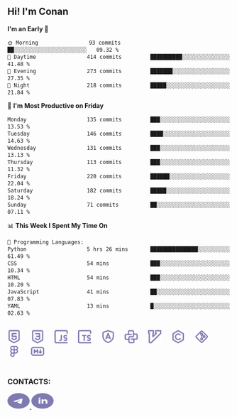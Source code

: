 ## Hi! I'm Conan

<!--START_SECTION:waka-->
**I'm an Early 🐤** 

```text
🌞 Morning                93 commits          ██░░░░░░░░░░░░░░░░░░░░░░░   09.32 % 
🌆 Daytime                414 commits         ██████████░░░░░░░░░░░░░░░   41.48 % 
🌃 Evening                273 commits         ███████░░░░░░░░░░░░░░░░░░   27.35 % 
🌙 Night                  218 commits         █████░░░░░░░░░░░░░░░░░░░░   21.84 % 
```
📅 **I'm Most Productive on Friday** 

```text
Monday                   135 commits         ███░░░░░░░░░░░░░░░░░░░░░░   13.53 % 
Tuesday                  146 commits         ████░░░░░░░░░░░░░░░░░░░░░   14.63 % 
Wednesday                131 commits         ███░░░░░░░░░░░░░░░░░░░░░░   13.13 % 
Thursday                 113 commits         ███░░░░░░░░░░░░░░░░░░░░░░   11.32 % 
Friday                   220 commits         ██████░░░░░░░░░░░░░░░░░░░   22.04 % 
Saturday                 182 commits         █████░░░░░░░░░░░░░░░░░░░░   18.24 % 
Sunday                   71 commits          ██░░░░░░░░░░░░░░░░░░░░░░░   07.11 % 
```


📊 **This Week I Spent My Time On** 

```text
💬 Programming Languages: 
Python                   5 hrs 26 mins       ███████████████░░░░░░░░░░   61.49 % 
CSS                      54 mins             ███░░░░░░░░░░░░░░░░░░░░░░   10.34 % 
HTML                     54 mins             ███░░░░░░░░░░░░░░░░░░░░░░   10.20 % 
JavaScript               41 mins             ██░░░░░░░░░░░░░░░░░░░░░░░   07.83 % 
YAML                     13 mins             █░░░░░░░░░░░░░░░░░░░░░░░░   02.63 % 
```


<!--END_SECTION:waka-->


<br>

<div align="left">
  <img src="icons/skills/html.svg" height="30" alt="html5"/>
  <img width="15"/>
  <img src="icons/skills/css.svg" height="30" alt="css"/>
    <img width="15"/>
  <img src="icons/skills/javascript.svg" height="30" alt="javascript"/>
  <img width="15"/>
  <img src="icons/skills/typescript.svg" height="30" alt="typescript"/>
  <img width="15"/>
  <img src="icons/skills/angular.svg" height="30" alt="angular"/>
  <img width="15"/>
  <img src="icons/skills/python.svg" height="30" alt="python"/>
  <img width="15"/>
  <img src="icons/skills/vim.svg" height="30" alt="vim"  />
  <img width="15"/>
  <img src="icons/skills/c.svg" height="30" alt="c"/>
  <img width="15"/>
  <img src="icons/skills/git.svg" height="30" alt="git"/>
  <img width="15"/>
  <img src="icons/skills/figma.svg" height="30" alt="figma"/>
  <img width="15"/>
  <img src="icons/skills/markdown.svg" height="30" alt="markdown"/>
</div>

<br>


### CONTACTS:

<div align="left">
  <a href="https://t.me/gkkconan">
    <img src="icons/contacts/telegram.svg" width="50" height="35" alt="telegram"/>
  </a>
  <a href="https://www.linkedin.com/in/gkkconan">
    <img src="icons/contacts/linkedin.svg" width="50" height="35" alt="linkedin"/>
  </a>
</div>
